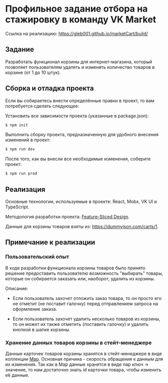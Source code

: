 # Профильное задание отбора на стажировку в команду VK Market

Ссылка на реализацию: https://gleb001.github.io/marketCart/build/

## Задание
Разработать функционал корзины для интернет-магазина, который позволяет пользователям удалять и изменять количество товаров в корзине (от 1 до 10 штук).

## Сборка и отладка проекта
Если вы собираетесь внести определённые правки в проект, то вам потребуется сделать следующее:

Установить все зависимости проекта (указанные в package.json):
```sh
$ npm init
```

Выполнить сборку проекта, предназначенную для удобного внесения изменений в проект:
```sh
$ npm run dev
```

После того, как вы внесли все необходимые изменения, соберите проект:
```sh
$ npm run prod
```

## Реализация
Основные технологии, используемые в проекте: React, Mobx, VK UI и TypeScript.

Методология разработки проекта: [Feature-Sliced Design](https://feature-sliced.design/ru/docs/get-started/overview).

Данные для корзины товаров взяты из: https://dummyjson.com/carts/1.


## Примечание к реализации

### Пользовательский опыт
В ходе разработки функционала корзины товаров было принято решение предоставить пользователю возможность "выбирать" товары, которые он собирается заказать или, наоборот, удалить из корзины.

Описание:
* Если пользователь захочет отложить заказ товара, то он просто его не отметит (не поставит галочку) перед отправлением запроса на оформление заказа.

* Если пользователь захочет удалить несколько товаров из корзины, то он может их также отметить (поставить галочку) и удалить кнопкой в шапке корзины.

### Хранение данных товаров корзины в стейт-менеджере
Данные карточек товаров корзины хранятся в стейт-менеджере в виде коллекции [Map](https://developer.mozilla.org/en-US/docs/Web/JavaScript/Reference/Global_Objects/Map). Основная причина - скорость обращения к данным для их изменения. Так как в Map данные хранятся в виде пар ключ -> значение, то нам достаточно знать id карточки товара, чтобы изменить её данные.
